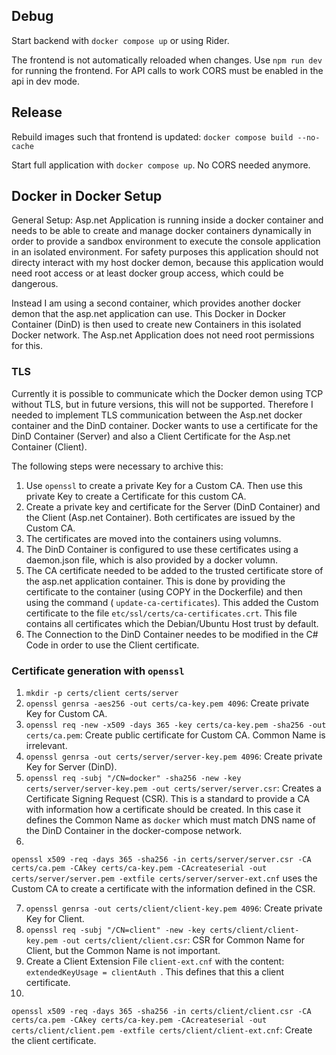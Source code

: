 ## Debug

Start backend with `docker compose up` or using Rider.

The frontend is not automatically reloaded when changes. Use `npm run dev` for running the frontend. For API calls to
work CORS must be enabled in the api in dev mode.

## Release

Rebuild images such that frontend is updated: `docker compose build --no-cache`

Start full application with `docker compose up`. No CORS needed anymore.

## Docker in Docker Setup

General Setup:
Asp.net Application is running inside a docker container and needs to be able to create and manage docker containers
dynamically in order to provide a sandbox environment to execute the console application in an isolated environment. For
safety purposes this application should not directy interact with my host docker demon, because this application would
need root access or at least docker group access, which could be dangerous.

Instead I am using a second container, which provides another docker demon that the asp.net application can use. This
Docker in Docker Container (DinD) is then used to create new Containers in this isolated Docker network. The Asp.net
Application does not need root permissions for this.

### TLS

Currently it is possible to communicate which the Docker demon using TCP without TLS, but in future versions, this will
not be supported. Therefore I needed to implement TLS communication between the Asp.net docker container and the DinD
container. Docker wants to use a certificate for the DinD Container (Server) and also a Client Certificate for the
Asp.net Container (Client).

The following steps were necessary to archive this:

1. Use `openssl` to create a private Key for a Custom CA. Then use this private Key to create a Certificate for this
   custom CA.
2. Create a private key and certificate for the Server (DinD Container) and the Client (Asp.net Container). Both
   certificates are issued by the Custom CA.
3. The certificates are moved into the containers using volumns.
4. The DinD Container is configured to use these certificates using a daemon.json file, which is also provided by a
   docker volumn.
5. The CA certificate needed to be added to the trusted certificate store of the asp.net application container. This is
   done by providing the certificate to the container (using COPY in the Dockerfile) and then using the command (
   `update-ca-certificates`). This added the Custom certificate to the file `etc/ssl/certs/ca-certificates.crt`. This
   file contains all certificates which the Debian/Ubuntu Host trust by default.
6. The Connection to the DinD Container needes to be modified in the C# Code in order to use the Client certificate.

### Certificate generation with `openssl`

1. `mkdir -p certs/client certs/server`
2. `openssl genrsa -aes256 -out certs/ca-key.pem 4096`: Create private Key for Custom CA.
3. `openssl req -new -x509 -days 365 -key certs/ca-key.pem -sha256 -out certs/ca.pem`: Create public certificate for
   Custom CA. Common Name is irrelevant.
4. `openssl genrsa -out certs/server/server-key.pem 4096`: Create private Key for Server (DinD).
5. `openssl req -subj "/CN=docker" -sha256 -new -key certs/server/server-key.pem -out certs/server/server.csr`: Creates
   a Certificate Signing Request (CSR). This is a standard to provide a CA with information how a certificate should be
   created. In this case it defines the Common Name as `docker` which must match DNS name of the DinD Container in the
   docker-compose network.
6.

`openssl x509 -req -days 365 -sha256 -in certs/server/server.csr -CA certs/ca.pem -CAkey certs/ca-key.pem -CAcreateserial -out certs/server/server.pem -extfile certs/server/server-ext.cnf`
uses the Custom CA to create a certificate with the information defined in the CSR.

7. `openssl genrsa -out certs/client/client-key.pem 4096`: Create private Key for Client.
8. `openssl req -subj "/CN=client" -new -key certs/client/client-key.pem -out certs/client/client.csr`: CSR for Common
   Name for Client, but the Common Name is not important.
9. Create a Client Extension File `client-ext.cnf` with the content: `extendedKeyUsage = clientAuth `. This defines that
   this a client certificate.
10.

`openssl x509 -req -days 365 -sha256 -in certs/client/client.csr -CA certs/ca.pem -CAkey certs/ca-key.pem -CAcreateserial -out certs/client/client.pem -extfile certs/client/client-ext.cnf`:
Create the client certificate.
